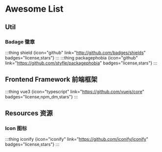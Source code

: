 # Awesome List

## Util

### Badage 徽章

<Grid width="300px">

:::thing shield {icon="github" link="http://github.com/badges/shields" badges="license,stars"}
:::
:::thing packagephobia {icon="github" link="https://github.com/styfle/packagephobia" badges="license,stars"}
:::

</Grid>

## Frontend Framework 前端框架

:::thing vue3 {icon="typescript" link="https://github.com/vuejs/core" badges="license,npm_dm,stars"}
:::

## Resources 资源

### Icon 图标

:::thing iconify {icon="iconify" link="https://github.com/iconify/iconify" badges="license,stars"}
:::